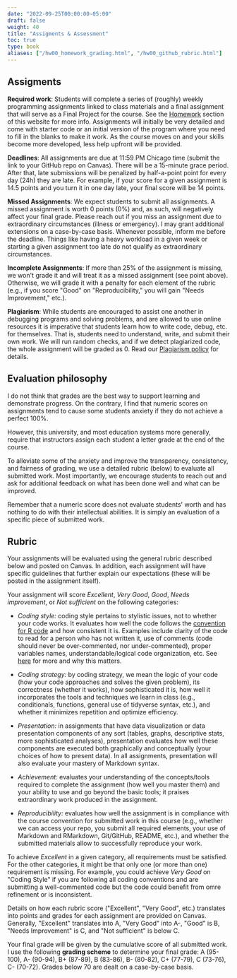 ```yaml
---
date: "2022-09-25T00:00:00-05:00"
draft: false
weight: 40
title: "Assigments & Assessment"
toc: true
type: book
aliases: ["/hw00_homework_grading.html", "/hw00_github_rubric.html"]
---
```


## Assigments

**Required work**: Students will complete a series of (roughly) weekly programming assignments linked to class materials and a final assignment that will serve as a Final Project for the course. See the [Homework](https://computing-soc-sci.netlify.app/homework/) section of this website for more info. Assignments will initially be very detailed and come with starter code or an initial version of the program where you need to fill in the blanks to make it work. As the course moves on and your skills become more developed, less help upfront will be provided. 

**Deadlines**: All assignments are due at 11:59 PM Chicago time (submit the link to your GitHub repo on Canvas). There will be a 15-minute grace period. After that, late submissions will be penalized by half-a-point point for every day (24h) they are late. For example, if your score for a given assignment is 14.5 points and you turn it in one day late, your final score will be 14 points. 

**Missed Assignments**: We expect students to submit all assignments. A missed assignment is worth 0 points (0%) and, as such, will negatively affect your final grade. Please reach out if you miss an assignment due to extraordinary circumstances (illness or emergency). I may grant additional extensions on a case-by-case basis. Whenever possible, inform me before the deadline. Things like having a heavy workload in a given week or starting a given assignment too late do not qualify as extraordinary circumstances. 

**Incomplete Assignments**: If more than 25% of the assignment is missing, we won't grade it and will treat it as a missed assignment (see point above). Otherwise, we will grade it with a penalty for each element of the rubric (e.g., if you score "Good" on "Reproducibility," you will gain "Needs Improvement," etc.). 

**Plagiarism**: While students are encouraged to assist one another in debugging programs and solving problems, and are allowed to use online resources it is imperative that students learn how to write code, debug, etc. for themselves. That is, students need to understand, write, and submit their own work. We will run random checks, and if we detect plagiarized code, the whole assignment will be graded as 0. Read our [Plagiarism policy](https://computing-soc-sci.netlify.app/faq/course-obj-expectations/#plagiarism-and-academic-integrity) for details.

<!--
* You can re-do one assignment of your choice and we will re-grade it. The re-do can be submitted at any time before the last day of class and must include a narrative that explains why you are re-doing the assignment and what you have improved (e.g., "I did not understand functions that well, especially this and that. Now...")
-->

## Evaluation philosophy

I do not think that grades are the best way to support learning and demonstrate progress. On the contrary, I find that numeric scores on assignments tend to cause some students anxiety if they do not achieve a perfect 100%. 

However, this university, and most education systems more generally, require that instructors assign each student a letter grade at the end of the course.

To alleviate some of the anxiety and improve the transparency,  consistency, and fairness of grading, we use a detailed rubric (below) to evaluate all submitted work. Most importantly, we encourage students to reach out and ask for additional feedback on what has been done well and what can be improved. 

Remember that a numeric score does not evaluate students' worth and has nothing to do with their intellectual abilities. It is simply an evaluation of a specific piece of submitted work. 


<!--
As such, I do not assign numeric scores in this class. All homework assignments are evaluated using the grading rubric below. Final grades are calculated as the cumulative performance across all homework assignments. 

I find that numeric scores on assignments tend to cause students grading anxiety if they do not achieve a perfect 100%. Nor does the numeric score convey specific feedback on what the student has done well on an assignment and on areas for improvement.

As such, I do not assign numeric scores in this class. All homework assignments are evaluated using the grading rubric below. Final grades are calculated as the cumulative performance across all homework assignments. 

Failure to complete the two weekly [peer evaluation assignments](/faq/peer-evaluations/) causes a minor deduction in the final grade.
-->

## Rubric 

Your assignments will be evaluated using the general rubric described below and posted on Canvas. In addition, each assignment will have specific guidelines that further explain our expectations (these will be posted in the assignment itself). 

Your assignment will score *Excellent*, *Very Good*, *Good*, *Needs improvement*, or *Not sufficient* on the following categories:

* *Coding style:* coding style pertains to stylistic issues, not to whether your code works. It evaluates how well the code follows the [convention for R code](http://adv-r.had.co.nz/Style.html) and how consistent it is. Examples include clarity of the code to read for a person who has not written it, use of comments (code should never be over-commented, nor under-commented), proper variables names, understandable/logical code organization, etc. See [here](https://www.smashingmagazine.com/2012/10/why-coding-style-matters/) for more and why this matters.

* *Coding strategy:* by coding strategy, we mean the logic of your code (how your code approaches and solves the given problem), its correctness (whether it works), how sophisticated it is, how well it incorporates the tools and techniques we learn in class (e.g., conditionals, functions, general use of tidyverse syntax, etc.), and whether it minimizes repetition and optimize efficiency.

* *Presentation:* in assignments that have data visualization or data presentation components of any sort (tables, graphs, descriptive stats, more sophisticated analyses), presentation evaluates how well these components are executed both graphically and conceptually (your choices of how to present data). In all assignments, presentation will also evaluate your mastery of Markdown syntax. 

* *Achievement:* evaluates your understanding of the concepts/tools required to complete the assignment (how well you master them) and your ability to use and go beyond the basic tools; it praises extraordinary work produced in the assignment.

* *Reproducibility:* evaluates how well the assignment is in compliance with the course convention for submitted work in this course (e.g., whether we can access your repo, you submit all required elements, your use of Markdown and RMarkdown, Git/GitHub, README, etc.), and whether the submitted materials allow to successfully reproduce your work. 

To achieve *Excellent* in a given category, all requirements must be satisfied. For the other categories, it might be that only one (or more than one) requirement is missing. For example, you could achieve *Very Good* on "Coding Style" if you are following all coding conventions and are submitting a well-commented code but the code could benefit from omre refinement or is inconsistent.

Details on how each rubric score ("Excellent", "Very Good", etc.) translates into points and grades for each assignment are provided on Canvas. Generally, "Excellent" translates into A, "Very Good" into A-, "Good" is B, "Needs Improvement" is C, and "Not sufficient" is below C.

Your final grade will be given by the cumulative score of all submitted work. I use the following **grading scheme** to determine your final grade: A (95-100), A- (90-94), B+ (87-89), B (83-86), B- (80-82), C+ (77-79), C (73-76), C- (70-72). Grades below 70 are dealt on a case-by-case basis.

<!--
Topic| Excellent: <br> ✓+ coded as +  | Good: <br> ✓ coded as 0  |Needs improvement: <br> ✓- coded as - |
|-----------| ---------------------- |--------------------------| ---------------------------------------|
|Coding style| Code is clear and well organized. Coding conventions are followed consistently (spaces, variable names, etc.). Code is well-commented and easy to read. |  Code is generally clear but could be more refined and/or is inconsistent. Coding conventions are partly followed. Code is readable but lacks some comments or is overly commented. | Code lacks refinement and/or is inconsistent. Coding conventions minimally or not followed. Code has no comments and little attention is paid to making the code human readable. |
|Coding strategy| Logic behind the code is clear. Complicated problem broken down into sub-problems that are individually much simpler. Code is efficient, correct, and minimizes repetitions. Code uses appropriate concepts learned in class (e.g. use proper data structure, etc.). All code runs correctly and checks for common errors. | Logic is overall clear. Code is mostly correct, but could be edited down to leaner code. Some "hacking" instead of using proper tools (e.g., suitable data structure) and/or efficiency and repetitions could be improved. | Logic is difficult to follow. Code tackles complicated problem in one big chunk. Some parts of the code might be repetitive, for example it could easily be functionalized. Code does not check for errors and/or code does not run.|
|Presentation| Graph(s)/table(s) carefully tuned for desired purpose. One graph/table illustrates one point. Careful styling highlights important features. Full command of Markdown syntax and its components. | Graph(s)/table(s) well chosen, but with a few minor problems (e.g., inappropriate aspect ratios, poor labels, formatting deficiencies, etc.). Appropriate use of Markdown syntax and its components, with some minor deficiencies. | Graph(s)/table(s) poorly chosen to support questions and illustrate findings. Major display problems with graphs, tables and/or Markdown components.|
|Achievement| Assignment has gone beyond what expected and required (e.g., extraordinary outcome, additional tools not explicitly addressed by this course and/or sophisticated use of tools from course).| Tools and techniques from the course are applied competently and somewhat creatively. Chosen task is good, but fairly conservative in ambition.|Assignment does not display the expected level of mastery of the tools and techniques in this course. Chosen task is too limited in scope.|
|Reproducibility| Full compliance with course conventions for submitted work in this course. Access is as easy as possible, complies with reproducibility conventions, code runs, workflow is correct. | Code partially complies with reproducibility conventions and/or code does not run. | Not an earnest effort to reduce friction and comply with conventions and/or code does not run.|

## Template

```
Evaluation
-----------------------------------------------------------------------------
| Topic                       | Excellent | Good         | Needs Improvement |
|-----------------------------|-----------|--------------|------------|
| **Coding style**            |           |              |            |
| **Coding strategy**         |           |              |            |
| **Presentation**            |           |              |            |
| **Achievement**             |           |              |            |
| **Reproducibility**         |           |              |            |

Examples of further remarks:
* Elaborate on above, especially for "Needs improvement"
* Specific praise
* Specific constructive criticism

```

## How do the rubric scores convert to a letter grade?

* You can think at "Good" as being equivalent to a B+. So if you hypothetically earn "Good" on every assignment for every rubric element, at the end of the quarter you would earn a B+. 
* If you earn a combination of "Good" and "Excellent," you are looking at the difference between a B+ and an A-, or an A- and an A (e.g., if the majority of your evaluations are "Excellent" you are closer to an A, if they the majority are "Good" you are closer to a B+).
* If you earn a combination of "Good" and "Needs Improvement" scores, then you might be somewhere between a B+ and a B, or lower.
* The same logic applies if you earn a combination of all three scores: your final grade will depend on how many scores for each category

Historically, the majority of students in the class earn a B+ or higher.

The final grade is calculated as the cumulative performance (sum of all "Excellent", "Good", "Needs Improvement" across all homework assignments), assuming you are submitting all assignments: missed assignments or incomplete work will negatively affect your grade (see above for more info)

## Acknowledgments


* This page is derived in part from ["UBC STAT 545A and 547M"](http://stat545.com), licensed under the [CC BY-NC 3.0 Creative Commons License](https://creativecommons.org/licenses/by-nc/3.0/).

* This page has been developed starting from Benjamin Soltoff’s “Computing for the Social Sciences” course materials, licensed under the CC BY-NC 4.0 Creative Commons License.
-->


<!--
You will complete a series of programming assignments throughout the quarter linked to class materials. Assignments will initially come with starter code, or an initial version of the program where you need to fill in the blanks to make it work. As the quarter moves on and your skills become more developed, less help upfront will be provided. Each assignment will be evaluated by myself or a TA.

Each assignment will be evaluated by myself or a TA, as well as by *two peers*. Peer review is a crucial element to this course, in that by [eating each other's dog food](https://en.wikipedia.org/wiki/Eating_your_own_dog_food) you will learn to read, debug, and reproduce code and analysis. And while I and the TAs are competent users in R, your classmates are not - so make sure your code is [well-documented](#documentation) so that others with basic knowledge of programming and R can follow along and reuse your code. Be sure to read the instructions for [peer review](/faq/peer-evaluations/) so you know how to provide useful feedback.

<!--
As part of this course you will be reviewing, commenting on, and marking other students' assignments. This is a mandatory part of the course: failure to complete peer reviews will result in a mark down on your final grade.

## Expectations for peer reviewer

* Identify three **specific things** your peer did well
* Identify three **specific things** the student could improve upon (and ideally provide a suggested approach or solution)

## How to do peer review well

* Give thoughtful, constructive and considerate comments
* Be specific and concise
* Use [the rubric](/faq/homework-evaluations/) for ideas about criteria to evaluate and comment on
* Try to learn something new and, if you succeed, point that out
* If you can't find anything to praise or that you found helpful, then at least offer some suggestions in a kind way
* See [here](https://help.github.com/articles/reviewing-proposed-changes-in-a-pull-request/) for useful instructions on how to initiate and submit reviews using GitHub's built-in tools
* To ensure reproducibility, you might find it useful to clone your classmate's repo and attempt to run their script(s). If you cannot execute them, then the code is not reproducible. Also be aware your classmates will hold you to a similar standard.

## How to do peer review bad

* Your review is so generic that it's hard to determine which assignment you're reviewing
* Your review is mean
* You can't find anything to praise/learn and yet you don't offer any suggestions either

Performing good peer review is difficult! In graduate school we are taught to criticize and tear down others' work and find the flaws. We need to be better at this and not just criticize, but highlight good aspects and suggest how to improve the work. This is still a habit I am struggling to break, so start working on it now before you leave grad school.

## Acknowledgments


* This page is derived in part from ["UBC STAT 545A and 547M"](http://stat545.com), licensed under the [CC BY-NC 3.0 Creative Commons License](https://creativecommons.org/licenses/by-nc/3.0/).
-->

